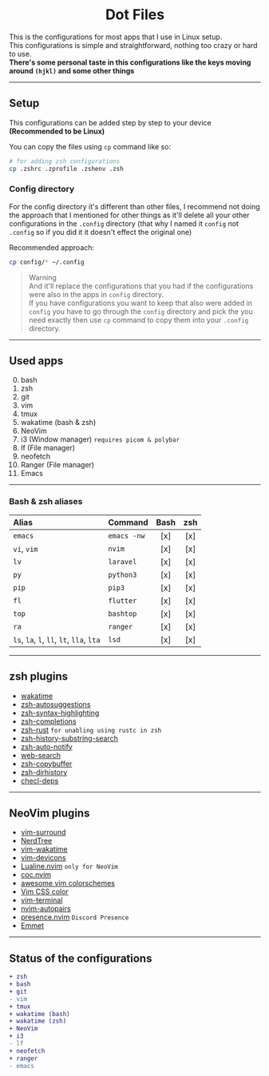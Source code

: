 <h1 align=center>Dot Files</h1>

This is the configurations for most apps that I use in Linux setup.  
This configurations is simple and straightforward, nothing too crazy or hard to use.  
**There's some personal taste in this configurations like the keys moving around `(hjkl)` and some other things**

---

## Setup

This configurations can be added step by step to your device **(Recommended to be Linux)**  

You can copy the files using `cp` command like so:  
```zsh
# for adding zsh configurations
cp .zshrc .zprofile .zshenv .zsh 
```

### Config directory

For the config directory it's different than other files, I recommend not doing the approach that I mentioned for other things as it'll delete all your other configurations in the `.config` directory (that why I named it `config` not `.config` so if you did it it doesn't effect the original one)  

Recommended approach:  
```zsh
cp config/* ~/.config
```
> Warning  
> And it'll replace the configurations that you had if the configurations were also in the apps in `config` directory.  
> If you have configurations you want to keep that also were added in `config` you have to go through the `config` directory and pick the you need exactly then use `cp` command to copy them into your `.config` directory.

---

## Used apps

0. bash
0. zsh
0. git
0. vim
0. tmux
0. wakatime (bash & zsh)
0. NeoVim
0. i3 (Window manager) `requires picom & polybar`
0. lf (File manager)
0. neofetch
0. Ranger (File manager)
0. Emacs

---

### Bash & zsh aliases

| Alias                                     |Command      | Bash | zsh |
|:------------------------------------------|:------------|:----:|:---:|
| `emacs`                                   | `emacs -nw` | [x]  | [x] |
| `vi`, `vim`                               | `nvim`      | [x]  | [x] |
| `lv`                                      | `laravel`   | [x]  | [x] |
| `py`                                      | `python3`   | [x]  | [x] |
| `pip`                                     | `pip3`      | [x]  | [x] |
| `fl`                                      | `flutter`   | [x]  | [x] |
| `top`                                     | `bashtop`   | [x]  | [x] |
| `ra`                                      | `ranger`    | [x]  | [x] |
| `ls`, `la`, `l`, `ll`, `lt`, `lla`, `lta` | `lsd`       | [x]  | [x] |

---

## zsh plugins

- [wakatime](https://github.com/sobolevn/wakatime-zsh-plugin.git)
- [zsh-autosuggestions](https://github.com/zsh-users/zsh-autosuggestions)
- [zsh-syntax-highlighting](https://github.com/zsh-users/zsh-syntax-highlighting)
- [zsh-completions](https://github.com/zsh-users/zsh-completions)
- [zsh-rust](https://github.com/cowboyd/zsh-rust) `for unabling using rustc in zsh`
- [zsh-history-substring-search](https://github.com/zsh-users/zsh-history-substring-search)
- [zsh-auto-notify](https://github.com/MichealAquilina/zsh-auto-notify)
- [web-search](https://github.com/sineto/web-search)
- [zsh-copybuffer](https://github.com/guillaumeboehm/zsh-copybuffer)
- [zsh-dirhistory](https://github.com/shaunsauve/zsh-dirhistory)
- [checl-deps](https://github.com/zpm-zsh/check-deps)

---

## NeoVim plugins

- [vim-surround](https://github.com/tpope/vim-surround)
- [NerdTree](https://github.com/preservim/nerdtree)
- [vim-wakatime](https://github.com/wakatime/vim-wakatime)
- [vim-devicons](https://github.com/ryanoasis/vim-devicons)
- [Lualine.nvim](https://github.com/nvim-lualine/lualine.nvim) `only for NeoVim`
- [coc.nvim](https://github.com/neoclide/coc.nvim)
- [awesome vim colorschemes](https://github.com/rafi/awesome-vim-color-schemes)
- [Vim CSS color](https://github.com/ap/vim-css-color)
- [vim-terminal](https://github.com/tc50cal/vim-terminal)
- [nvim-autopairs](https://github.com/windwp/nvim-autopairs)
- [presence.nvim](https://github.com/andweeb/presence.nvim) `Discord Presence`
- [Emmet](https://github.com/mattn/emmet-vim)

---

## Status of the configurations

```patch
+ zsh
+ bash
+ git
- vim
+ tmux
+ wakatime (bash)
+ wakatime (zsh)
+ NeoVim
+ i3
- lf
+ neofetch
+ ranger
- emacs
```
